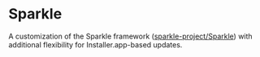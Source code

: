 # Sparkle

A customization of the Sparkle framework ([sparkle-project/Sparkle](https://github.com/sparkle-project/Sparkle)) with additional flexibility for Installer.app-based updates.
